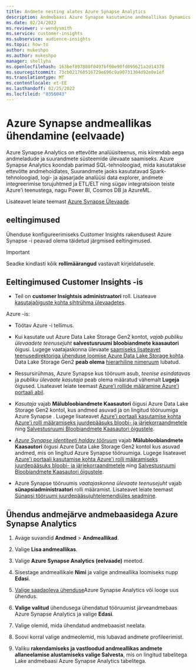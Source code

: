 ```yaml
---
title: Andmete nesting alates Azure Synapse Analytics
description: Andmebaasi Azure Synapse kasutamine andmeallikas Dynamics 365 Customer Insights.
ms.date: 02/24/2022
ms.reviewer: v-wendysmith
ms.service: customer-insights
ms.subservice: audience-insights
ms.topic: how-to
author: mukeshpo
ms.author: mukeshpo
manager: shellyha
ms.openlocfilehash: 163bef897880f0497bf00e90fd095621a2d14378
ms.sourcegitcommit: 73cb021760516729e696c9a90731304d92e0e1ef
ms.translationtype: MT
ms.contentlocale: et-EE
ms.lasthandoff: 02/25/2022
ms.locfileid: "8356043"
---
```

# <a name="connect-an-azure-synapse-data-source-preview"></a>Azure Synapse andmeallikas ühendamine (eelvaade)

Azure Synapse Analytics on ettevõtte analüüsiteenus, mis kiirendab aega andmeladude ja suurandmete süsteemide ülevaate saamiseks. Azure Synapse Analytics koondab parimad SQL-tehnoloogiad, mida kasutatakse ettevõtte andmehoidlates, Suurandmete jaoks kasutatavad Spark-tehnoloogiad, logi- ja ajasarjade analüüsi data explorer, andmete integreerimise torujuhtmed ja ETL/ELT ning sügav integratsioon teiste Azure'i teenustega, nagu Power BI, Cosmos DB ja AzureML.

Lisateavet leiate teemast [Azure Synapse Ülevaade](/azure/synapse-analytics/overview-what-is).

## <a name="prerequisites"></a>eeltingimused

Ühenduse konfigureerimiseks Customer Insights rakendusest Azure Synapse -i peavad olema täidetud järgmised eeltingimused.

> [!IMPORTANT]
> Seadke kindlasti kõik **rollimäärangud** vastavalt kirjeldatusele.  

## <a name="prerequisites-in-customer-insights"></a>Eeltingimused Customer Insights -is

* Teil on **customer Insightsis administraatori** roll. Lisateave [kasutajaõiguste kohta sihtrühma ülevaadetes](permissions.md#assign-roles-and-permissions).

Azure -is: 

- Töötav Azure -i tellimus.

- Kui kasutate uut Azure Data Lake Storage Gen2 kontot, *vajab publiku ülevaadete teenusejuht* **salvestusruumi bloobiandmete kaasautori** õigusi. Lugege vaatajaskonna ülevaate [saamiseks lisateavet teenusedirektoriga ühenduse loomise Azure Data Lake Storage kohta](connect-service-principal.md). Data Lake Storage Gen2 **peab olema** [hierarhiline nimeruum](/azure/storage/blobs/data-lake-storage-namespace) lubatud.

- Ressursirühmas, Azure Synapse kus tööruum asub, *teenise esindatavas* ja *publiku ülevaate kasutaja* peab olema määratud vähemalt **Lugeja** õigused. Lisateavet leiate teemast [Azure'i rollide määramine Azure'i portaali abil](/azure/role-based-access-control/role-assignments-portal).

- *Kasutaja* vajab **Mälubloobiandmete Kaasautori** õigusi Azure Data Lake Storage Gen2 kontol, kus andmed asuvad ja on lingitud tööruumiga Azure Synapse . Lugege lisateavet [Azure'i portaali kasutamise kohta Azure'i rolli määramiseks juurdepääsuks bloobi- ja järjekorraandmetele](/azure/storage/common/storage-auth-aad-rbac-portal) ning [Salvestusruumi Bloobiandmete Kaasautori õigustele](/azure/role-based-access-control/built-in-roles#storage-blob-data-contributor).

- *[Azure Synapse identiteeti haldav tööruum](/azure/synapse-analytics/security/synapse-workspace-managed-identity)* vajab **Mälubloobiandmete Kaasautori** õigusi Azure Data Lake Storage Gen2 kontol kus asuvad andmed, mis on lingitud Azure Synapse tööruumiga. Lugege lisateavet [Azure'i portaali kasutamise kohta Azure'i rolli määramiseks juurdepääsuks bloobi- ja järjekorraandmetele](/azure/storage/common/storage-auth-aad-rbac-portal) ning [Salvestusruumi Bloobiandmete Kaasautori õigustele](/azure/role-based-access-control/built-in-roles#storage-blob-data-contributor).

- Azure Synapse tööruumis *vaatajaskonna ülevaate teenusejuht* vajab **sünapsiadministraatori** rolli määramist. Lisateavet leiate teemast [Sünapsi tööruumi juurdepääsujuhtelemendiüles seadmine](/azure/synapse-analytics/security/how-to-set-up-access-control).

## <a name="connect-to-data-lake-databases-in-azure-synapse-analytics"></a>Ühendus andmejärve andmebaasidega Azure Synapse Analytics

1. Avage suvandid **Andmed** > **Andmeallikad**.

1. Valige **Lisa andmeallikas**.

1. Valige **Azure Synapse Analytics (eelvaade)** meetod.

1. Sisestage andmeallikale **Nimi** ja valige andmeallika loomiseks nupp **Edasi**. 

1. [Valige saadaoleva ühenduse](connections.md)Azure Synapse Analytics või looge uus ühendus.

1. **Valige valitud** ühendusega ühendatud tööruumist järveandmebaas Azure Synapse Analytics ja valige **Edasi**.

1. Valige olemid, mida ühendatud andmebaasist neelata. 

1. Soovi korral valige andmeolemid, mis lubavad andmete profileerimist. 

1. Valiku **rakendamiseks ja vastloodud andmeallikas andmete allaneelamise alustamiseks valige Salvesta**, mis on lingitud tabelitega Lake andmebaasi Azure Synapse Analytics tabelitega.
